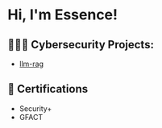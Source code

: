 <h1>Hi, I'm Essence! </h1>

<h2>👩🏽‍💻 Cybersecurity Projects:</h2>

  - [llm-rag]([https://github.com/essenced83/ActiveDirectoryLab](https://github.com/essenced83/llm-rag))

<h2>📜 Certifications </h2>

  - Security+
  - GFACT


<!--
**joshmadakor1/joshmadakor1** is a ✨ _special_ ✨ repository because its `README.md` (this file) appears on your GitHub profile.

Here are some ideas to get you started:

- 🔭 I’m currently working on ...
- 🌱 I’m currently learning ...
- 👯 I’m looking to collaborate on ...
- 🤔 I’m looking for help with ...
- 💬 Ask me about ...
- 📫 How to reach me: ...
- 😄 Pronouns: ...
- ⚡ Fun fact: ...
-->
